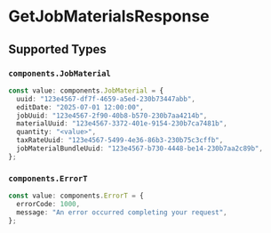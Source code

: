 # GetJobMaterialsResponse


## Supported Types

### `components.JobMaterial`

```typescript
const value: components.JobMaterial = {
  uuid: "123e4567-df7f-4659-a5ed-230b73447abb",
  editDate: "2025-07-01 12:00:00",
  jobUuid: "123e4567-2f90-40b8-b570-230b7aa4214b",
  materialUuid: "123e4567-3372-401e-9154-230b7ca7481b",
  quantity: "<value>",
  taxRateUuid: "123e4567-5499-4e36-86b3-230b75c3cffb",
  jobMaterialBundleUuid: "123e4567-b730-4448-be14-230b7aa2c89b",
};
```

### `components.ErrorT`

```typescript
const value: components.ErrorT = {
  errorCode: 1000,
  message: "An error occurred completing your request",
};
```

